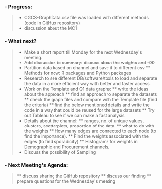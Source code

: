 
### - Progress:
>* CGCS-GraphData.csv file was loaded with different methods (code in GitHub repository)
>* discussion about the MC1

### - What next?

>* Make a short report till Monday for the next Wednesday's meeting.
>* Add discussion to summary: discuss about the weights and -99
>* Partition data based on channel and save it to different csv
  >** Methods for now: R packages and Python packages
>* Research to see different DB/software/tools to load and separate the data in a more efficient way with better and faster access
>* Work on the Template and Q1 data graphs:
  >** write the ideas about the approach
  >** find an approach to separate the datasets
  >** check the graph files and compare with the Template file (find the criteria)
  >** find the below mentioned details and write the code in a way that could be reused for the large datasets
  >** Try out Tableau to see if we can make a fast analysis
>* Details about the channel:
  >** ranges, no. of unique values, clusters, scatterplots, proportion of the data.
  >** what to do with the weights
  >** How many edges are connected to each node (to find the importance).
  >** Find the weights associated with the edges (to find sporadicity)
  >** Histograms for weights in Demographic and Procurement channels.
>* Discuss the possibility of Sampling

### - Next Meeting's Agenda:

>** discuss sharing the GitHub repository
>** discuss our finding
>** prepare questions for the Wednesday's meeting
